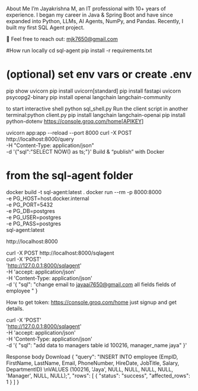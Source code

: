 About Me
I’m Jayakrishna M, an IT professional with 10+ years of experience. I began my career in Java & Spring Boot and have since expanded into Python, LLMs, AI Agents, NumPy, and Pandas. Recently, I built my first SQL Agent project.

📩 Feel free to reach out: mjk7650@gmail.com

#How run locally
cd sql-agent
pip install -r requirements.txt
# (optional) set env vars or create .env
pip show uvicorn
pip install uvicorn[standard]
pip install fastapi uvicorn psycopg2-binary
pip install openai langchain langchain-community

to start interactive shell
python sql_shell.py
Run the client script in another terminal:python client.py
pip install langchain langchain-openai
pip install python-dotenv
https://console.groq.com/home[APIKEY]

uvicorn app:app --reload --port 8000
curl -X POST http://localhost:8000/query \
  -H "Content-Type: application/json" \
  -d '{"sql":"SELECT NOW() as ts;"}'
Build & “publish” with Docker
# from the sql-agent folder
docker build -t sql-agent:latest .
docker run --rm -p 8000:8000 \
  -e PG_HOST=host.docker.internal \
  -e PG_PORT=5432 \
  -e PG_DB=postgres \
  -e PG_USER=postgres \
  -e PG_PASS=postgres \
  sql-agent:latest

http://localhost:8000

curl -X POST http://localhost:8000/sqlagent \
  curl -X 'POST' \
  'http://127.0.0.1:8000/sqlagent' \
  -H 'accept: application/json' \
  -H 'Content-Type: application/json' \
  -d '{
  "sql": "change email to jayaai7650@gmail.com all fields fields of employee "
}


How to get token: https://console.groq.com/home
just signup and get details.


curl -X 'POST' \
  'http://127.0.0.1:8000/sqlagent' \
  -H 'accept: application/json' \
  -H 'Content-Type: application/json' \
  -d '{
  "sql": "add  data to  managers table  id 100216, manager_name  jaya"
}'

Response body
Download
{
  "query": "INSERT INTO employee (EmpID, FirstName, LastName, Email, PhoneNumber, HireDate, JobTitle, Salary, DepartmentID) \nVALUES (100216, 'Jaya', NULL, NULL, NULL, NULL, 'Manager', NULL, NULL);",
  "rows": [
    {
      "status": "success",
      "affected_rows": 1
    }
  ]
}

